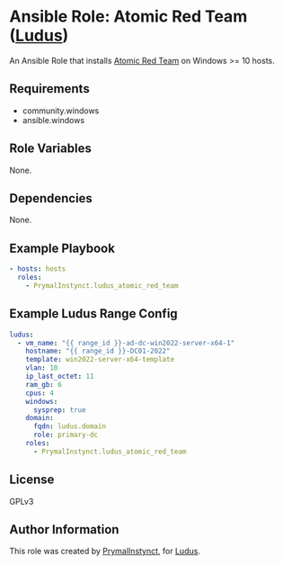 # Ansible Role: Atomic Red Team ([Ludus](https://ludus.cloud))

An Ansible Role that installs [Atomic Red Team](https://github.com/redcanaryco/atomic-red-team) on Windows >= 10 hosts.

## Requirements

- community.windows
- ansible.windows

## Role Variables

None.

## Dependencies

None.

## Example Playbook

```yaml
- hosts: hosts
  roles:
    - PrymalInstynct.ludus_atomic_red_team
```

## Example Ludus Range Config

```yaml
ludus:
  - vm_name: "{{ range_id }}-ad-dc-win2022-server-x64-1"
    hostname: "{{ range_id }}-DC01-2022"
    template: win2022-server-x64-template
    vlan: 10
    ip_last_octet: 11
    ram_gb: 6
    cpus: 4
    windows:
      sysprep: true
    domain:
      fqdn: ludus.domain
      role: primary-dc
    roles:
      - PrymalInstynct.ludus_atomic_red_team
```

## License

GPLv3

## Author Information

This role was created by [PrymalInstynct](https://github.com/PrymalInstynct), for [Ludus](https://ludus.cloud/).
